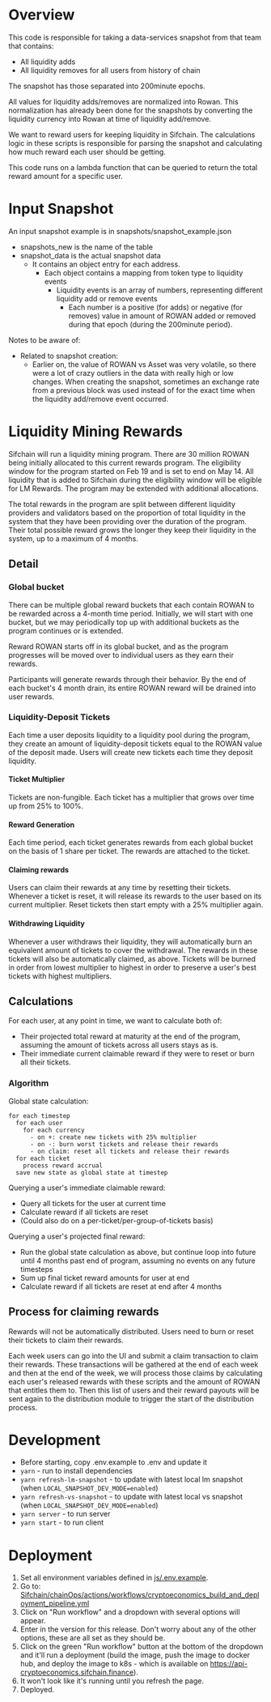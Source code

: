 # Overview
This code is responsible for taking a data-services snapshot from that team that contains:
 - All liquidity adds
 - All liquidity removes
for all users from history of chain

The snapshot has those separated into 200minute epochs.

All values for liquidity adds/removes are normalized into Rowan. This normalization has already been done for the snapshots by converting the liquidity currency into Rowan at time of liquidity add/remove.

We want to reward users for keeping liquidity in Sifchain. The calculations logic in these scripts is responsible for parsing the snapshot and calculating how much reward each user should be getting.

This code runs on a lambda function that can be queried to return the total reward amount for a specific user.

# Input Snapshot
An input snapshot example is in snapshots/snapshot_example.json
 - snapshots_new is the name of the table
 - snapshot_data is the actual snapshot data
   - It contains an object entry for each address.
     - Each object contains a mapping from token type to liquidity events
       - Liquidity events is an array of numbers, representing different liquidity add or remove events
         - Each number is a positive (for adds) or negative (for removes) value in amount of ROWAN added or removed during that epoch (during the 200minute period).

Notes to be aware of:
 - Related to snapshot creation:
   - Earlier on, the value of ROWAN vs Asset was very volatile, so there were a lot of crazy outliers in the data with really high or low changes. When creating the snapshot, sometimes an exchange rate from a previous block was used instead of for the exact time when the liquidity add/remove event occurred.

# Liquidity Mining Rewards
Sifchain will run a liquidity mining program. There are 30 million ROWAN being initially allocated to this current rewards program. The eligibility window for the program started on Feb 19 and is set to end on May 14.  All liquidity that is added to Sifchain during the eligibility window will be eligible for LM Rewards. The program may be extended with additional allocations.

The total rewards in the program are split between different liquidity providers and validators based on the proportion of total liquidity in the system that they have been providing over the duration of the program. Their total possible reward grows the longer they keep their liquidity in the system, up to a maximum of 4 months.

## Detail
### Global bucket
There can be multiple global reward buckets that each contain ROWAN to be rewarded across a 4-month time period. Initially, we will start with one bucket, but we may periodically top up with additional buckets as the program continues or is extended.

Reward ROWAN starts off in its global bucket, and as the program progresses will be moved over to individual users as they earn their rewards.

Participants will generate rewards through their behavior. By the end of each bucket's 4 month drain, its entire ROWAN reward will be drained into user rewards.

### Liquidity-Deposit Tickets
Each time a user deposits liquidity to a liquidity pool during the program, they create an amount of liquidity-deposit tickets equal to the ROWAN value of the deposit made. Users will create new tickets each time they deposit liquidity.

#### Ticket Multiplier
Tickets are non-fungible. Each ticket has a multiplier that grows over time up from 25% to 100%.

#### Reward Generation
Each time period, each ticket generates rewards from each global bucket on the basis of 1 share per ticket. The rewards are attached to the ticket.

#### Claiming rewards
Users can claim their rewards at any time by resetting their tickets. Whenever a ticket is reset, it will release its rewards to the user based on its current multiplier. Reset tickets then start empty with a 25% multiplier again.

#### Withdrawing Liquidity
Whenever a user withdraws their liquidity, they will automatically burn an equivalent amount of tickets to cover the withdrawal. The rewards in these tickets will also be automatically claimed, as above. Tickets will be burned in order from lowest multiplier to highest in order to preserve a user's best tickets with highest multipliers.

## Calculations

For each user, at any point in time, we want to calculate both of:
 - Their projected total reward at maturity at the end of the program, assuming the amount of tickets across all users stays as is.
 - Their immediate current claimable reward if they were to reset or burn all their tickets.

### Algorithm
Global state calculation:
```
for each timestep
  for each user
    for each currency
      - on +: create new tickets with 25% multiplier
      - on -: burn worst tickets and release their rewards
      - on claim: reset all tickets and release their rewards
  for each ticket
    process reward accrual
  save new state as global state at timestep
```

Querying a user's immediate claimable reward:
 - Query all tickets for the user at current time
 - Calculate reward if all tickets are reset
 - (Could also do on a per-ticket/per-group-of-tickets basis)

Querying a user's projected final reward:
 - Run the global state calculation as above, but continue loop into future until 4 months past end of program, assuming no events on any future timesteps
 - Sum up final ticket reward amounts for user at end
 - Calculate reward if all tickets are reset at end after 4 months

## Process for claiming rewards
Rewards will not be automatically distributed. Users need to burn or reset their tickets to claim their rewards.

Each week users can go into the UI and submit a claim transaction to claim their rewards. These transactions will be gathered at the end of each week and then at the end of the week, we will process those claims by calculating each user's released rewards with these scripts and the amount of ROWAN that entitles them to. Then this list of users and their reward payouts will be sent again to the distribution module to trigger the start of the distribution process.

# Development
 - Before starting, copy .env.example to .env and update it
 - ```yarn``` - run to install dependencies
 - ```yarn refresh-lm-snapshot``` - to update with latest local lm snapshot (when `LOCAL_SNAPSHOT_DEV_MODE=enabled`)
 - ```yarn refresh-vs-snapshot``` - to update with latest local vs snapshot (when `LOCAL_SNAPSHOT_DEV_MODE=enabled`)
 - ```yarn server``` - to run server
 - ```yarn start``` - to run client

# Deployment

1. Set all environment variables defined in [js/.env.example](js/.env.example).
2. Go to:
[Sifchain/chainOps/actions/workflows/cryptoeconomics_build_and_deployment_pipeline.yml](https://github.com/Sifchain/chainOps/actions/workflows/cryptoeconomics_build_and_deployment_pipeline.yml)
3. Click on "Run workflow" and a dropdown with several options will appear.
4. Enter in the version for this release. Don't worry about any of the other options, these are all set as they should be.
5. Click on the green "Run workflow" button at the bottom of the dropdown and it'll run a deployment (build the image, push the image to docker hub, and deploy the image to k8s - which is available on https://api-cryptoeconomics.sifchain.finance).
6. It won't look like it's running until you refresh the page.
7. Deployed.
